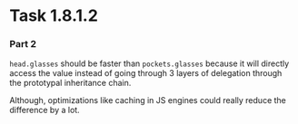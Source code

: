 # Task 1.8.1.2

### Part 2

`head.glasses` should be faster than `pockets.glasses` because it will directly
access the value instead of going through 3 layers of delegation through the
prototypal inheritance chain.  

Although, optimizations like caching in JS engines could really reduce the
difference by a lot.

